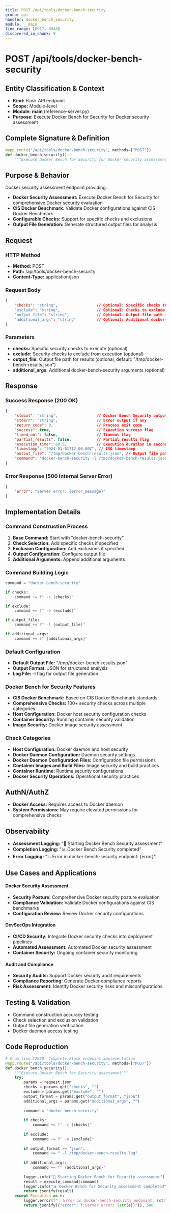 ```yaml
---
title: POST /api/tools/docker-bench-security
group: api
handler: docker_bench_security
module: __main__
line_range: [8917, 8948]
discovered_in_chunk: 9
---
```


# POST /api/tools/docker-bench-security

## Entity Classification & Context
- **Kind:** Flask API endpoint
- **Scope:** Module-level
- **Module:** __main__ (reference-server.py)
- **Purpose:** Execute Docker Bench for Security for Docker security assessment

## Complete Signature & Definition
```python
@app.route("/api/tools/docker-bench-security", methods=["POST"])
def docker_bench_security():
    """Execute Docker Bench for Security for Docker security assessment"""
```

## Purpose & Behavior
Docker security assessment endpoint providing:
- **Docker Security Assessment:** Execute Docker Bench for Security for comprehensive Docker security evaluation
- **CIS Docker Benchmark:** Validate Docker configurations against CIS Docker Benchmark
- **Configurable Checks:** Support for specific checks and exclusions
- **Output File Generation:** Generate structured output files for analysis

## Request

### HTTP Method
- **Method:** POST
- **Path:** /api/tools/docker-bench-security
- **Content-Type:** application/json

### Request Body
```json
{
    "checks": "string",                 // Optional: Specific checks to run
    "exclude": "string",                // Optional: Checks to exclude
    "output_file": "string",            // Optional: Output file path (default: "/tmp/docker-bench-results.json")
    "additional_args": "string"         // Optional: Additional docker-bench-security arguments
}
```

### Parameters
- **checks:** Specific security checks to execute (optional)
- **exclude:** Security checks to exclude from execution (optional)
- **output_file:** Output file path for results (optional, default: "/tmp/docker-bench-results.json")
- **additional_args:** Additional docker-bench-security arguments (optional)

## Response

### Success Response (200 OK)
```json
{
    "stdout": "string",                 // Docker Bench Security output
    "stderr": "string",                 // Error output if any
    "return_code": 0,                   // Process exit code
    "success": true,                    // Execution success flag
    "timed_out": false,                 // Timeout flag
    "partial_results": false,           // Partial results flag
    "execution_time": 60.5,             // Execution duration in seconds
    "timestamp": "2024-01-01T12:00:00Z", // ISO timestamp
    "output_file": "/tmp/docker-bench-results.json", // Output file path
    "command": "docker-bench-security -l /tmp/docker-bench-results.json"
}
```

### Error Response (500 Internal Server Error)
```json
{
    "error": "Server error: {error_message}"
}
```

## Implementation Details

### Command Construction Process
1. **Base Command:** Start with "docker-bench-security"
2. **Check Selection:** Add specific checks if specified
3. **Exclusion Configuration:** Add exclusions if specified
4. **Output Configuration:** Configure output file
5. **Additional Arguments:** Append additional arguments

### Command Building Logic
```python
command = "docker-bench-security"

if checks:
    command += f" -c {checks}"

if exclude:
    command += f" -e {exclude}"

if output_file:
    command += f" -l {output_file}"

if additional_args:
    command += f" {additional_args}"
```

### Default Configuration
- **Default Output File:** "/tmp/docker-bench-results.json"
- **Output Format:** JSON for structured analysis
- **Log File:** -l flag for output file generation

### Docker Bench for Security Features
- **CIS Docker Benchmark:** Based on CIS Docker Benchmark standards
- **Comprehensive Checks:** 100+ security checks across multiple categories
- **Host Configuration:** Docker host security configuration checks
- **Container Security:** Running container security validation
- **Image Security:** Docker image security assessment

### Check Categories
- **Host Configuration:** Docker daemon and host security
- **Docker Daemon Configuration:** Daemon security settings
- **Docker Daemon Configuration Files:** Configuration file permissions
- **Container Images and Build Files:** Image security and build practices
- **Container Runtime:** Runtime security configurations
- **Docker Security Operations:** Operational security practices

## AuthN/AuthZ
- **Docker Access:** Requires access to Docker daemon
- **System Permissions:** May require elevated permissions for comprehensive checks

## Observability
- **Assessment Logging:** "🐳 Starting Docker Bench Security assessment"
- **Completion Logging:** "📊 Docker Bench Security completed"
- **Error Logging:** "💥 Error in docker-bench-security endpoint: {error}"

## Use Cases and Applications

#### Docker Security Assessment
- **Security Posture:** Comprehensive Docker security posture evaluation
- **Compliance Validation:** Validate Docker configurations against CIS benchmarks
- **Configuration Review:** Review Docker security configurations

#### DevSecOps Integration
- **CI/CD Security:** Integrate Docker security checks into deployment pipelines
- **Automated Assessment:** Automated Docker security assessment
- **Container Security:** Ongoing container security monitoring

#### Audit and Compliance
- **Security Audits:** Support Docker security audit requirements
- **Compliance Reporting:** Generate Docker compliance reports
- **Risk Assessment:** Identify Docker security risks and misconfigurations

## Testing & Validation
- Command construction accuracy testing
- Check selection and exclusion validation
- Output file generation verification
- Docker daemon access testing

## Code Reproduction
```python
# From line 12950: Complete Flask endpoint implementation
@app.route("/api/tools/docker-bench-security", methods=["POST"])
def docker_bench_security():
    """Execute Docker Bench for Security assessment"""
    try:
        params = request.json
        checks = params.get("checks", "")
        exclude = params.get("exclude", "")
        output_format = params.get("output_format", "json")
        additional_args = params.get("additional_args", "")
        
        command = "docker-bench-security"
        
        if checks:
            command += f" -c {checks}"
        
        if exclude:
            command += f" -e {exclude}"
        
        if output_format == "json":
            command += " -l /tmp/docker-bench-results.log"
        
        if additional_args:
            command += f" {additional_args}"
        
        logger.info("🐳 Starting Docker Bench for Security assessment")
        result = execute_command(command)
        logger.info("📊 Docker Bench for Security assessment completed")
        return jsonify(result)
    except Exception as e:
        logger.error(f"💥 Error in docker-bench-security endpoint: {str(e)}")
        return jsonify({"error": f"Server error: {str(e)}"}), 500
```
